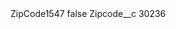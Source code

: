 <?xml version="1.0" encoding="UTF-8"?>
<CustomMetadata xmlns="http://soap.sforce.com/2006/04/metadata" xmlns:xsi="http://www.w3.org/2001/XMLSchema-instance" xmlns:xsd="http://www.w3.org/2001/XMLSchema">
    <label>ZipCode1547</label>
    <protected>false</protected>
    <values>
        <field>Zipcode__c</field>
        <value xsi:type="xsd:string">30236</value>
    </values>
</CustomMetadata>
